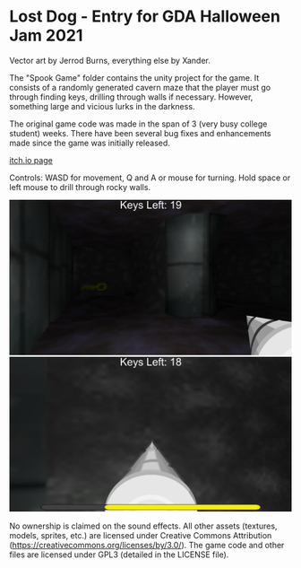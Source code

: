 # Lost Dog - Entry for GDA Halloween Jam 2021
Vector art by Jerrod Burns, everything else by Xander.

The "Spook Game" folder contains the unity project for the game.
It consists of a randomly generated cavern maze that the player must go through finding keys, drilling through walls if necessary. However, something large and vicious lurks in the darkness.

The original game code was made in the span of 3 (very busy college student) weeks. 
There have been several bug fixes and enhancements made since the game was initially released.

[itch.io page](https://x54321.itch.io/lost-dog)

Controls: WASD for movement, Q and A or mouse for turning. Hold space or left mouse to drill through rocky walls.

![screenshot](screen0.png) ![screenshot](screen1.png)

No ownership is claimed on the sound effects. All other assets (textures, models, sprites, etc.) are licensed under Creative Commons Attribution (https://creativecommons.org/licenses/by/3.0/). The game code and other files are licensed under GPL3 (detailed in the LICENSE file).
